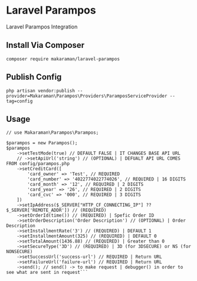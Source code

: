 
# Laravel Parampos

Laravel Parampos Integration


## Install Via Composer

`composer require makaraman/laravel-parampos`



## Publish Config
`php artisan vendor:publish --provider=Makaraman\Parampos\Providers\ParamposServiceProvider --tag=config`
## Usage

```
// use Makaraman\Parampos\Parampos;

$parampos = new Parampos();
$parampos
    ->setTestMode(true) // DEFAULT FALSE | IT CHANGES BASE API URL
    // ->setApiUrl('string') // (OPTIONAL) | DEFUALT API URL COMES FROM config/parampos.php
    ->setCreditCard([
        'card_owner' => 'Test', // REQUIRED
        'card_number' => '4022774022774026', // REQUIRED | 16 DIGITS
        'card_month' => '12', // REQUIRED | 2 DIGITS
        'card_year' => '26', // REQUIRED | 2 DIGITS
        'card_cvc' => '000', // REQUIRED | 3 DIGITS
    ])
    ->setIpAddress($_SERVER["HTTP_CF_CONNECTING_IP"] ?? $_SERVER['REMOTE_ADDR']) // (REQUIRED)
    ->setOrderId(time()) // (REQUIRED) | Spefic Order ID
    ->setOrderDescription('Order Description') // (OPTIONAL) | Order Description
    ->setInstallmentRate('3') // (REQUIRED) | DEFAULT 1
    ->setInstallmentAmount(325) // (REQUIRED) | DEFAULT 0
    ->setTotalAmount(1436.88) // (REQUIRED) | Greater than 0
    ->setSecureType('3D') // (REQUIRED) | 3D (for 3DSECURE) or NS (for NONSECURE)
    ->setSuccessUrl('success-url') // REQUIRED | Return URL
    ->setFailureUrl('failure-url') // REQUIRED | Return URL
    ->send(); // send() -> to make request | debugger() in order to see what are sent in request```
